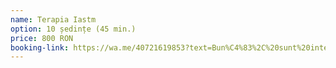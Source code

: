 ```yaml
---
name: Terapia Iastm
option: 10 ședințe (45 min.)
price: 800 RON
booking-link: https://wa.me/40721619853?text=Bun%C4%83%2C%20sunt%20interesat%C4%83%20de%20medical%20procedura%20%22Terapia%20Iastm%2010%20%C8%99edin%C8%9Be%20%2845%20min.%29%20800%20RON%22
---
```

